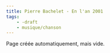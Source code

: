 ```yaml
---
title: Pierre Bachelet - En l'an 2001
tags:
    - -draft
    - musique/chanson
---
```


Page créée automatiquement, mais vide.
